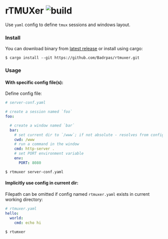 # rTMUXer ![build](https://github.com/Badrpas/rtmuxer/actions/workflows/build.yml/badge.svg)

Use `yaml` config to define `tmux` sessions and windows layout.

### Install
You can download binary from [latest release](https://github.com/Badrpas/rtmuxer/releases/latest) or install using cargo:
```shell
$ cargo install --git https://github.com/Badrpas/rtmuxer.git
```

### Usage

#### With specific config file(s):

Define config file:
```yaml
# server-conf.yaml

# create a session named `foo`
foo:

  # create a window named `bar`
  bar:
    # set current dir to `/www`; if not absolute - resolves from config location
    cwd: /www
    # run a command in the window
    cmd: http-server .
    # set PORT environment variable
    env:
      PORT: 8080
```
```shell
$ rtmuxer server-conf.yaml
```
#### Implicitly use config in current dir:

Filepath can be omitted if config named `rtmuxer.yaml` exists in current working directory:
```yaml
# rtmuxer.yaml
hello:
  world:
    cmd: echo hi
```
```shell
$ rtumxer
```
